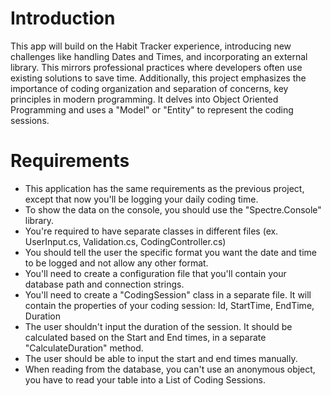 # Introduction

This app will build on the Habit Tracker experience, introducing new challenges like handling Dates and Times, and incorporating an external library. This mirrors professional practices where developers often use existing solutions to save time. Additionally, this project emphasizes the importance of coding organization and separation of concerns, key principles in modern programming. It delves into Object Oriented Programming and uses a "Model" or "Entity" to represent the coding sessions.

# Requirements

-   This application has the same requirements as the previous project, except that now you'll be logging your daily coding time.
-   To show the data on the console, you should use the "Spectre.Console" library.
-   You're required to have separate classes in different files (ex. UserInput.cs, Validation.cs, CodingController.cs)
-   You should tell the user the specific format you want the date and time to be logged and not allow any other format.
-   You'll need to create a configuration file that you'll contain your database path and connection strings.
-   You'll need to create a "CodingSession" class in a separate file. It will contain the properties of your coding session: Id, StartTime, EndTime, Duration
-   The user shouldn't input the duration of the session. It should be calculated based on the Start and End times, in a separate "CalculateDuration" method.
-   The user should be able to input the start and end times manually.
-   When reading from the database, you can't use an anonymous object, you have to read your table into a List of Coding Sessions.